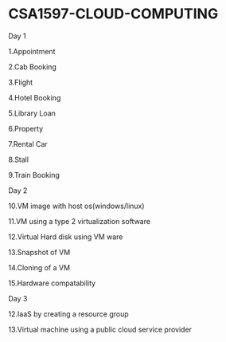 # CSA1597-CLOUD-COMPUTING
Day 1

1.Appointment

2.Cab Booking

3.Flight

4.Hotel Booking

5.Library Loan

6.Property

7.Rental Car

8.Stall

9.Train Booking

Day 2

10.VM image with host os(windows/linux)

11.VM using a type 2 virtualization software

12.Virtual Hard disk using VM ware

13.Snapshot of VM

14.Cloning of a VM

15.Hardware compatability

Day 3

12.IaaS by creating a resource group

13.Virtual machine using a public cloud service provider
